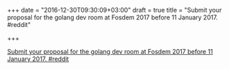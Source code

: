+++
date = "2016-12-30T09:30:09+03:00"
draft = true
title = "Submit your proposal for the golang dev room at Fosdem 2017 before 11 January 2017.  #reddit"

+++

<p><a href="https://t.co/jKfAiFBTUr">Submit your proposal for the golang dev room at Fosdem 2017 before 11 January 2017.  #reddit</a></p>
